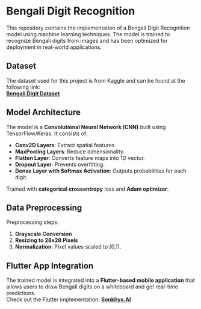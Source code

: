 # **Bengali Digit Recognition**  

This repository contains the implementation of a Bengali Digit Recognition model using machine learning techniques. The model is trained to recognize Bengali digits from images and has been optimized for deployment in real-world applications.  

## **Dataset**  
The dataset used for this project is from Kaggle and can be found at the following link:  
[**Bengali Digit Dataset**](https://www.kaggle.com/datasets/BengaliAI/numta)  

## **Model Architecture**
The model is a **Convolutional Neural Network (CNN)** built using TensorFlow/Keras. It consists of:  
- **Conv2D Layers**: Extract spatial features.
- **MaxPooling Layers**: Reduce dimensionality.
- **Flatten Layer**: Converts feature maps into 1D vector.
- **Dropout Layer**: Prevents overfitting.
- **Dense Layer with Softmax Activation**: Outputs probabilities for each digit.

Trained with **categorical crossentropy** loss and **Adam optimizer**.

## **Data Preprocessing**
Preprocessing steps:
1. **Grayscale Conversion**
2. **Resizing to 28x28 Pixels**
3. **Normalization**: Pixel values scaled to [0,1].

## **Flutter App Integration**  
The trained model is integrated into a **Flutter-based mobile application** that allows users to draw Bengali digits on a whiteboard and get real-time predictions.  
Check out the Flutter implementation: [**Sonkhya.AI**](https://github.com/SagnikBarik/Sonkhya.AI)  
